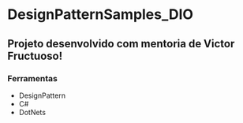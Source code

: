 # DesignPatternSamples_DIO

## Projeto desenvolvido com mentoria de Victor Fructuoso!

### Ferramentas
* DesignPattern
* C#
* DotNets